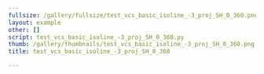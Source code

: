 ```yaml
---
fullsize: /gallery/fullsize/test_vcs_basic_isoline_-3_proj_SH_0_360.png
layout: example
other: []
script: test_vcs_basic_isoline_-3_proj_SH_0_360.py
thumb: /gallery/thumbnails/test_vcs_basic_isoline_-3_proj_SH_0_360.png
title: test_vcs_basic_isoline_-3_proj_SH_0_360

---
```

